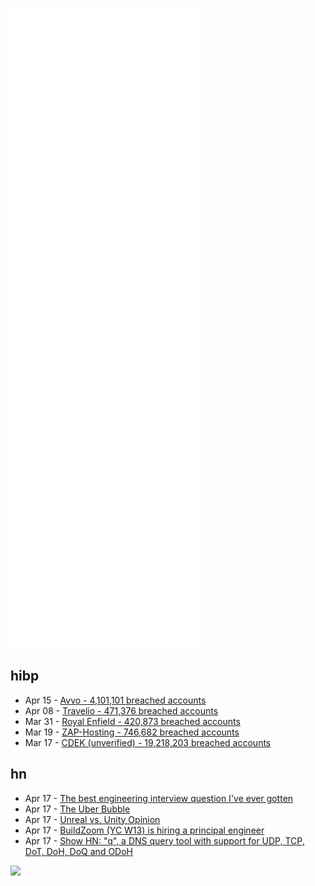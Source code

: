 ![Metrics](https://raw.githubusercontent.com/phixion/phixion/master/metrics.svg)

## hibp

<!--
for https://github.com/phixion/phixion/blob/main/.github/workflows/feeds.yml
-->
<!--START_SECTION:haveibeenpwnd-->
- Apr 15 - [Avvo - 4,101,101 breached accounts](https://haveibeenpwned.com/PwnedWebsites#Avvo)
- Apr 08 - [Travelio - 471,376 breached accounts](https://haveibeenpwned.com/PwnedWebsites#Travelio)
- Mar 31 - [Royal Enfield - 420,873 breached accounts](https://haveibeenpwned.com/PwnedWebsites#RoyalEnfield)
- Mar 19 - [ZAP-Hosting - 746,682 breached accounts](https://haveibeenpwned.com/PwnedWebsites#ZAPHosting)
- Mar 17 - [CDEK (unverified) - 19,218,203 breached accounts](https://haveibeenpwned.com/PwnedWebsites#CDEK)
<!--END_SECTION:haveibeenpwnd-->

## hn

<!--
for https://github.com/phixion/phixion/blob/main/.github/workflows/feeds.yml
-->
<!--START_SECTION:hn-->
- Apr 17 - [The best engineering interview question I've ever gotten](https://quuxplusone.github.io/blog/2022/01/06/memcached-interview/)
- Apr 17 - [The Uber Bubble](https://braveneweurope.com/hubert-horan-the-uber-bubble-why-is-a-company-that-lost-20-billion-claimed-to-be-successful)
- Apr 17 - [Unreal vs. Unity Opinion](https://gist.github.com/flibitijibibo/035087d8736441786b10e8c3879d50dd)
- Apr 17 - [BuildZoom (YC W13) is hiring a principal engineer](https://jobs.lever.co/buildzoom)
- Apr 17 - [Show HN: "q", a DNS query tool with support for UDP, TCP, DoT, DoH, DoQ and ODoH](https://github.com/natesales/q)
<!--END_SECTION:hn-->

<!--
for https://yhype.me
-->
![](https://hit.yhype.me/github/profile?user_id=13013670)
